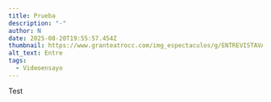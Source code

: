 ```yaml
---
title: Prueba
description: "-"
author: N
date: 2025-08-20T19:55:57.454Z
thumbnail: https://www.granteatrocc.com/img_espectaculos/g/ENTREVISTAVAMPI.jpg
alt_text: Entre
tags:
  - Videoensayo
---
```

Test